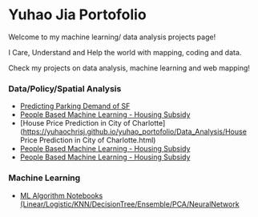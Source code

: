 # Yuhao Jia Portofolio
Welcome to my machine learning/ data analysis projects page!

I Care, Understand and Help the world with mapping, coding and data.



Check my projects on data analysis, machine learning and web mapping!


### Data/Policy/Spatial Analysis
* [Predicting Parking Demand of SF](https://yuhaochrisj.github.io/yuhao_portofolio/Data_Analysis/Prediction%20Parking%20Demand%20in%20SF.html)
* [People Based Machine Learning - Housing Subsidy](https://yuhaochrisj.github.io/yuhao_portofolio/Data_Analysis/HousingSubsidy.html)
* [House Price Prediction in City of Charlotte](https://yuhaochrisj.github.io/yuhao_portofolio/Data_Analysis/House Price Prediction in City of Charlotte.html)
* [People Based Machine Learning - Housing Subsidy](https://yuhaochrisj.github.io/yuhao_portofolio/Data_Analysis/HousingSubsidy.html)
* [People Based Machine Learning - Housing Subsidy](https://yuhaochrisj.github.io/yuhao_portofolio/Data_Analysis/HousingSubsidy.html)


### Machine Learning
* [ML Algorithm Notebooks (Linear/Logistic/KNN/DecisionTree/Ensemble/PCA/NeuralNetwork](Machine_Learning_Notebooks)

